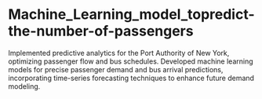 # Machine_Learning_model_topredict-the-number-of-passengers
Implemented predictive analytics for the Port Authority of New York, optimizing passenger flow and bus schedules. Developed machine learning models for precise passenger demand and bus arrival predictions, incorporating time-series forecasting techniques to enhance future demand modeling.
